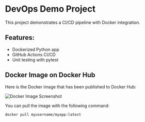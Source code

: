 # DevOps Demo Project

This project demonstrates a CI/CD pipeline with Docker integration.

## Features:
- Dockerized Python app
- GitHub Actions CI/CD
- Unit testing with pytest

## Docker Image on Docker Hub

Here is the Docker image that has been published to Docker Hub:

![Docker Image Screenshot](./images/screenshot1.png)

You can pull the image with the following command:
```bash
docker pull myusername/myapp:latest

